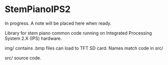 # StemPianoIPS2

In progress. A note will be placed here when ready.

Library for stem piano common code running on Integrated Processing System 2.X (IPS) hardware.

img/ contains .bmp files can load to TFT SD card. Names match code in src/

src/ source code.